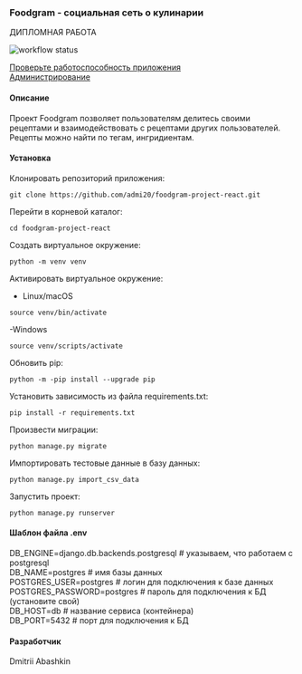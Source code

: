 ### Foodgram - социальная сеть о кулинарии
ДИПЛОМНАЯ РАБОТА

![workflow status](https://github.com/admi20/foodgram-project-react/actions/workflows/foodgram.yml/badge.svg)

[Проверьте работоспособность приложения](http://158.160.28.154/api/)\
[Администрирование](http://158.160.28.154/admin/)



#### Описание

Проект Foodgram позволяет пользователям делитесь своими рецептами и взаимодействовать с рецептами других пользователей. Рецепты можно найти по тегам, ингридиентам.

#### Установка

Клонировать репозиторий приложения:

```
git clone https://github.com/admi20/foodgram-project-react.git
```

Перейти в корневой каталог:

```
cd foodgram-project-react
```

Создать виртуальное окружение:

```
python -m venv venv
```

Активировать виртуальное окружение:

- Linux/macOS

```
source venv/bin/activate
```

-Windows

```
source venv/scripts/activate
```

Обновить pip:

```
python -m -pip install --upgrade pip
```

Установить зависимость из файла requirements.txt:

```
pip install -r requirements.txt
```

Произвести миграции:

```
python manage.py migrate
```

Импортировать тестовые данные в базу данных:

```
python manage.py import_csv_data
```

Запустить проект:

```
python manage.py runserver
```

#### Шаблон файла .env

DB_ENGINE=django.db.backends.postgresql # указываем, что работаем с postgresql\
DB_NAME=postgres # имя базы данных\
POSTGRES_USER=postgres # логин для подключения к базе данных\
POSTGRES_PASSWORD=postgres # пароль для подключения к БД (установите свой)\
DB_HOST=db # название сервиса (контейнера)\
DB_PORT=5432 # порт для подключения к БД

#### Pазработчик

Dmitrii Abashkin
